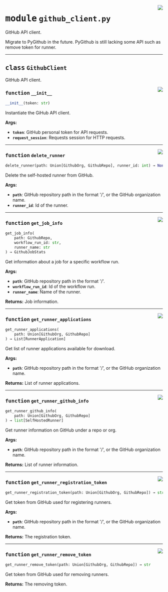 <!-- markdownlint-disable -->

<a href="../src/github_client.py#L0"><img align="right" style="float:right;" src="https://img.shields.io/badge/-source-cccccc?style=flat-square"></a>

# <kbd>module</kbd> `github_client.py`
GitHub API client. 

Migrate to PyGithub in the future. PyGithub is still lacking some API such as remove token for runner. 



---

## <kbd>class</kbd> `GithubClient`
GitHub API client. 

<a href="../src/github_client.py#L34"><img align="right" style="float:right;" src="https://img.shields.io/badge/-source-cccccc?style=flat-square"></a>

### <kbd>function</kbd> `__init__`

```python
__init__(token: str)
```

Instantiate the GiHub API client. 



**Args:**
 
 - <b>`token`</b>:  GitHub personal token for API requests. 
 - <b>`request_session`</b>:  Requests session for HTTP requests. 




---

<a href="../src/github_client.py#L150"><img align="right" style="float:right;" src="https://img.shields.io/badge/-source-cccccc?style=flat-square"></a>

### <kbd>function</kbd> `delete_runner`

```python
delete_runner(path: Union[GithubOrg, GithubRepo], runner_id: int) → None
```

Delete the self-hosted runner from GitHub. 



**Args:**
 
 - <b>`path`</b>:  GitHub repository path in the format '<owner>/<repo>', or the GitHub organization  name. 
 - <b>`runner_id`</b>:  Id of the runner. 

---

<a href="../src/github_client.py#L170"><img align="right" style="float:right;" src="https://img.shields.io/badge/-source-cccccc?style=flat-square"></a>

### <kbd>function</kbd> `get_job_info`

```python
get_job_info(
    path: GithubRepo,
    workflow_run_id: str,
    runner_name: str
) → GithubJobStats
```

Get information about a job for a specific workflow run. 



**Args:**
 
 - <b>`path`</b>:  GitHub repository path in the format '<owner>/<repo>'. 
 - <b>`workflow_run_id`</b>:  Id of the workflow run. 
 - <b>`runner_name`</b>:  Name of the runner. 



**Returns:**
 Job information. 

---

<a href="../src/github_client.py#L44"><img align="right" style="float:right;" src="https://img.shields.io/badge/-source-cccccc?style=flat-square"></a>

### <kbd>function</kbd> `get_runner_applications`

```python
get_runner_applications(
    path: Union[GithubOrg, GithubRepo]
) → List[RunnerApplication]
```

Get list of runner applications available for download. 



**Args:**
 
 - <b>`path`</b>:  GitHub repository path in the format '<owner>/<repo>', or the GitHub organization  name. 

**Returns:**
 List of runner applications. 

---

<a href="../src/github_client.py#L63"><img align="right" style="float:right;" src="https://img.shields.io/badge/-source-cccccc?style=flat-square"></a>

### <kbd>function</kbd> `get_runner_github_info`

```python
get_runner_github_info(
    path: Union[GithubOrg, GithubRepo]
) → list[SelfHostedRunner]
```

Get runner information on GitHub under a repo or org. 



**Args:**
 
 - <b>`path`</b>:  GitHub repository path in the format '<owner>/<repo>', or the GitHub organization  name. 



**Returns:**
 List of runner information. 

---

<a href="../src/github_client.py#L128"><img align="right" style="float:right;" src="https://img.shields.io/badge/-source-cccccc?style=flat-square"></a>

### <kbd>function</kbd> `get_runner_registration_token`

```python
get_runner_registration_token(path: Union[GithubOrg, GithubRepo]) → str
```

Get token from GitHub used for registering runners. 



**Args:**
 
 - <b>`path`</b>:  GitHub repository path in the format '<owner>/<repo>', or the GitHub organization  name. 



**Returns:**
 The registration token. 

---

<a href="../src/github_client.py#L110"><img align="right" style="float:right;" src="https://img.shields.io/badge/-source-cccccc?style=flat-square"></a>

### <kbd>function</kbd> `get_runner_remove_token`

```python
get_runner_remove_token(path: Union[GithubOrg, GithubRepo]) → str
```

Get token from GitHub used for removing runners. 



**Returns:**
  The removing token. 


